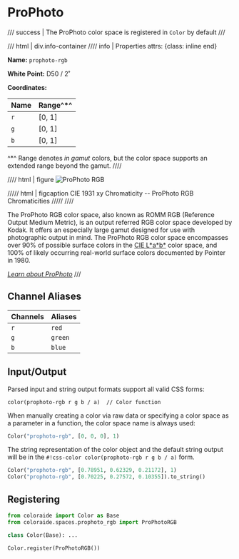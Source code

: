 # ProPhoto

/// success | The ProPhoto color space is registered in `Color` by default
///

/// html | div.info-container
//// info | Properties
    attrs: {class: inline end}

**Name:** `prophoto-rgb`

**White Point:** D50 / 2˚

**Coordinates:**

Name | Range^\*^
---- | -----
`r`  | [0, 1]
`g`  | [0, 1]
`b`  | [0, 1]

^\*^ Range denotes _in gamut_ colors, but the color space supports an extended range beyond the gamut.
////

//// html | figure
![ProPhoto RGB](../images/prophoto-rgb.png)

///// html | figcaption
CIE 1931 xy Chromaticity -- ProPhoto RGB Chromaticities
/////
////

The ProPhoto RGB color space, also known as ROMM RGB (Reference Output Medium Metric), is an output referred RGB color
space developed by Kodak. It offers an especially large gamut designed for use with photographic output in mind. The
ProPhoto RGB color space encompasses over 90% of possible surface colors in the [CIE L\*a\*b\*](#cielab) color space,
and 100% of likely occurring real-world surface colors documented by Pointer in 1980.

_[Learn about ProPhoto](https://en.wikipedia.org/wiki/ProPhoto_RGB_color_space)_
///

## Channel Aliases

Channels | Aliases
-------- | -------
`r`      | `red`
`g`      | `green`
`b`      | `blue`

## Input/Output

Parsed input and string output formats support all valid CSS forms:

```css-color
color(prophoto-rgb r g b / a)  // Color function
```

When manually creating a color via raw data or specifying a color space as a parameter in a function, the color
space name is always used:

```py
Color("prophoto-rgb", [0, 0, 0], 1)
```

The string representation of the color object and the default string output will be in the
`#!css-color color(prophoto-rgb r g b / a)` form.

```py play
Color("prophoto-rgb", [0.78951, 0.62329, 0.21172], 1)
Color("prophoto-rgb", [0.70225, 0.27572, 0.10355]).to_string()
```

## Registering

```py
from coloraide import Color as Base
from coloraide.spaces.prophoto_rgb import ProPhotoRGB

class Color(Base): ...

Color.register(ProPhotoRGB())
```
